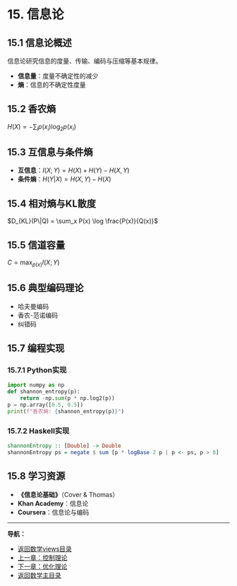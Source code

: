 # 15. 信息论

## 15.1 信息论概述

信息论研究信息的度量、传输、编码与压缩等基本规律。

- **信息量**：度量不确定性的减少
- **熵**：信息的不确定性度量

## 15.2 香农熵

$H(X) = -\sum_{i} p(x_i) \log_2 p(x_i)$

## 15.3 互信息与条件熵

- **互信息**：$I(X;Y) = H(X) + H(Y) - H(X,Y)$
- **条件熵**：$H(Y|X) = H(X,Y) - H(X)$

## 15.4 相对熵与KL散度

$D_{KL}(P\|Q) = \sum_x P(x) \log \frac{P(x)}{Q(x)}$

## 15.5 信道容量

$C = \max_{p(x)} I(X;Y)$

## 15.6 典型编码理论

- 哈夫曼编码
- 香农-范诺编码
- 纠错码

## 15.7 编程实现

### 15.7.1 Python实现

```python
import numpy as np
def shannon_entropy(p):
    return -np.sum(p * np.log2(p))
p = np.array([0.5, 0.5])
print(f"香农熵: {shannon_entropy(p)}")
```

### 15.7.2 Haskell实现

```haskell
shannonEntropy :: [Double] -> Double
shannonEntropy ps = negate $ sum [p * logBase 2 p | p <- ps, p > 0]
```

## 15.8 学习资源

- **《信息论基础》**（Cover & Thomas）
- **Khan Academy**：信息论
- **Coursera**：信息论与编码

---
**导航：**

- [返回数学views目录](README.md)
- [上一章：控制理论](16-ControlTheory.md)
- [下一章：优化理论](14-OptimizationTheory.md)
- [返回数学主目录](../README.md)
